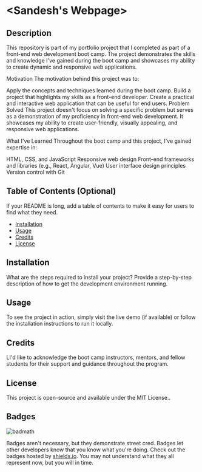# <Sandesh's Webpage>

## Description

This repository is part of my portfolio project that I completed as part of a front-end web development boot camp. The project demonstrates the skills and knowledge I've gained during the boot camp and showcases my ability to create dynamic and responsive web applications.

Motivation
The motivation behind this project was to:

Apply the concepts and techniques learned during the boot camp.
Build a project that highlights my skills as a front-end developer.
Create a practical and interactive web application that can be useful for end users.
Problem Solved
This project doesn't focus on solving a specific problem but serves as a demonstration of my proficiency in front-end web development. It showcases my ability to create user-friendly, visually appealing, and responsive web applications.

What I've Learned
Throughout the boot camp and this project, I've gained expertise in:

HTML, CSS, and JavaScript
Responsive web design
Front-end frameworks and libraries (e.g., React, Angular, Vue)
User interface design principles
Version control with Git

## Table of Contents (Optional)

If your README is long, add a table of contents to make it easy for users to find what they need.

- [Installation](#installation)
- [Usage](#usage)
- [Credits](#credits)
- [License](#license)

## Installation

What are the steps required to install your project? Provide a step-by-step description of how to get the development environment running.

## Usage

To see the project in action, simply visit the live demo (if available) or follow the installation instructions to run it locally.

## Credits

LI'd like to acknowledge the boot camp instructors, mentors, and fellow students for their support and guidance throughout the program.

## License

This project is open-source and available under the MIT License..

## Badges

![badmath](https://img.shields.io/github/languages/top/nielsenjared/badmath)

Badges aren't necessary, but they demonstrate street cred. Badges let other developers know that you know what you're doing. Check out the badges hosted by [shields.io](https://shields.io/). You may not understand what they all represent now, but you will in time.

